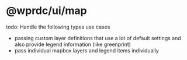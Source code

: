 # @wprdc/ui/map

todo:
Handle the following types use cases
- passing custom layer definitions that use a lot of default settings and also provide legend information (like greenprint)
- pass individual mapbox layers and legend items individually